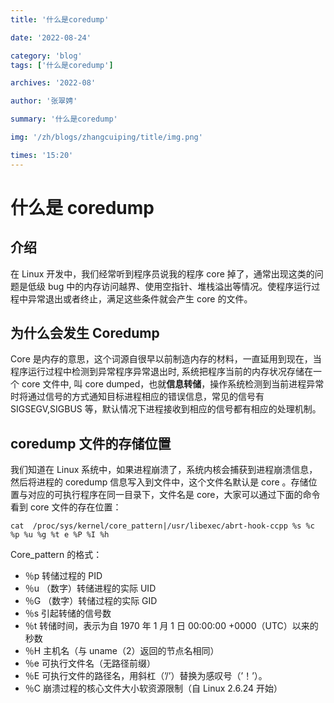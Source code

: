 ```yaml
---
title: '什么是coredump'

date: '2022-08-24'

category: 'blog'
tags: ['什么是coredump']

archives: '2022-08'

author: '张翠娉'

summary: '什么是coredump'

img: '/zh/blogs/zhangcuiping/title/img.png'

times: '15:20'
---
```


# 什么是 coredump

## **介绍**

在 Linux 开发中，我们经常听到程序员说我的程序 core 掉了，通常出现这类的问题是低级 bug 中的内存访问越界、使用空指针、堆栈溢出等情况。使程序运行过程中异常退出或者终止，满足这些条件就会产生 core 的文件。

## 为什么会发生 Coredump

Core 是内存的意思，这个词源自很早以前制造内存的材料，一直延用到现在，当程序运行过程中检测到异常程序异常退出时, 系统把程序当前的内存状况存储在一个 core 文件中, 叫 core dumped，也就**信息转储**，操作系统检测到当前进程异常时将通过信号的方式通知目标进程相应的错误信息，常见的信号有 SIGSEGV,SIGBUS 等，默认情况下进程接收到相应的信号都有相应的处理机制。

## coredump 文件的存储位置

我们知道在 Linux 系统中，如果进程崩溃了，系统内核会捕获到进程崩溃信息，然后将进程的 coredump 信息写入到文件中，这个文件名默认是 core 。存储位置与对应的可执行程序在同一目录下，文件名是 core，大家可以通过下面的命令看到 core 文件的存在位置：

```
cat  /proc/sys/kernel/core_pattern|/usr/libexec/abrt-hook-ccpp %s %c %p %u %g %t e %P %I %h
```

Core_pattern 的格式：

- ％p 转储过程的 PID
- ％u （数字）转储进程的实际 UID
- ％G （数字）转储过程的实际 GID
- ％s 引起转储的信号数
- ％t 转储时间，表示为自 1970 年 1 月 1 日 00:00:00 +0000（UTC）以来的秒数
- ％H 主机名（与 uname（2）返回的节点名相同）
- ％e 可执行文件名（无路径前缀）
- ％E 可执行文件的路径名，用斜杠（’/’）替换为感叹号（’！’）。
- ％C 崩溃过程的核心文件大小软资源限制（自 Linux 2.6.24 开始）
